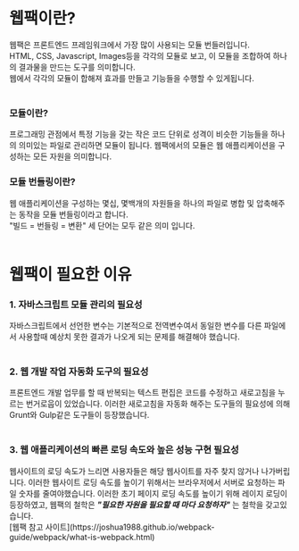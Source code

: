 <h1>웹팩이란?</h1>
웹팩은 프론트엔드 프레임워크에서 가장 많이 사용되는 모듈 번들러입니다.<br>
HTML, CSS, Javascript, Images등을 각각의 모듈로 보고, 이 모듈을 조합하여 하나의 결과물을 만드는 도구를 의미합니다.<br>
웹에서 각각의 모듈이 합해져 효과를 만들고 기능들을 수행할 수 있게됩니다.<br><br>

<h3>모듈이란?</h3>
프로그래밍 관점에서 특정 기능을 갖는 작은 코드 단위로 성격이 비슷한 기능들을 하나의 의미있는 파일로 관리하면 모듈이 됩니다.
웹팩에서의 모듈은 웹 애플리케이션을 구성하는 모든 자원을 의미합니다.

<h3>모듈 번들링이란?</h3>
웹 애플리케이션을 구성하는 몇십, 몇백개의 자원들을 하나의 파일로 병합 및 압축해주는 동작을 모듈 번들링이라고 합니다.<br>
"빌드 = 번들링 = 변환" 세 단어는 모두 같은 의미 입니다.<br><br>

<h1>웹팩이 필요한 이유</h1>
<b><h3>1. 자바스크립트 모듈 관리의 필요성</h3></b>
자바스크립트에서 선언한 변수는 기본적으로 전역변수여서 동일한 변수를 다른 파일에서 사용할때 예상치 못한 결과가 나오게 되는 문제를 해결해야 했습니다.<br><br>
<b><h3>2. 웹 개발 작업 자동화 도구의 필요성</h3></b>
프론트엔드 개발 업무를 할 때 반복되는 텍스트 편집은 코드를 수정하고 새로고침을 누르는 번거로웁이 있었습니다. 이러한 새로고침을 자동화 해주는 도구들의
필요성에 의해 Grunt와 Gulp같은 도구들이 등장했습니다.<br><br>
<b><h3>3. 웹 애플리케이션의 빠른 로딩 속도와 높은 성능 구현 필요성</h3></b>
웹사이트의 로딩 속도가 느리면 사용자들은 해당 웹사이트를 자주 찾지 않거나 나가버립니다. 이러한 웹사이트 로딩 속도를 높이기 위해서는 브라우저에서 서버로
요청하는 파일 숫자를 줄여야했습니다. 이러한 초기 페이지 로딩 속도를 높이기 위해 레이지 로딩이 등장하였고, 웹팩의 철학은 <b><i>"필요한 자원을
필요할 때 마다 요청하자"</i></b> 는 철학을 갖고있습니다.<br>
[웹팩 참고 사이트](https://joshua1988.github.io/webpack-guide/webpack/what-is-webpack.html)
